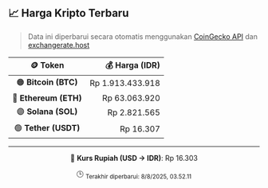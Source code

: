 

<!-- HARGA_KRIPTO -->
## 📈 Harga Kripto Terbaru

> Data ini diperbarui secara otomatis menggunakan [CoinGecko API](https://www.coingecko.com/) dan [exchangerate.host](https://exchangerate.host/)

<div align="center">

| 🪙 Token | 💰 Harga (IDR) |
|:------:|---------------:|
| 🟠 **Bitcoin (BTC)**   | Rp 1.913.433.918 |
| 🔵 **Ethereum (ETH)**  | Rp 63.063.920 |
| 🟣 **Solana (SOL)**    | Rp 2.821.565 |
| 🟢 **Tether (USDT)**   | Rp 16.307 |

---

💱 **Kurs Rupiah (USD → IDR)**: Rp 16.303

🕒 <sub>Terakhir diperbarui: 8/8/2025, 03.52.11</sub>

</div>
<!-- /HARGA_KRIPTO -->